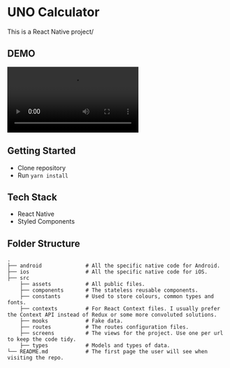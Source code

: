 # UNO Calculator

This is a React Native project/

## DEMO

![UNO](UNO.mp4)

## Getting Started

- Clone repository
- Run `yarn install`

## Tech Stack

- React Native
- Styled Components

## Folder Structure

    .
    ├── android              # All the specific native code for Android.
    ├── ios                  # All the specific native code for iOS.
    ├── src
        ├── assets           # All public files.
        ├── components       # The stateless reusable components.
        ├── constants        # Used to store colours, common types and fonts.
        ├── contexts         # For React Context files. I usually prefer the Context API instead of Redux or some more convoluted solutions.
        ├── mooks            # Fake data.
        ├── routes           # The routes configuration files.
        ├── screens          # The views for the project. Use one per url to keep the code tidy.
        ├── types            # Models and types of data.
    └── README.md            # The first page the user will see when visiting the repo.
